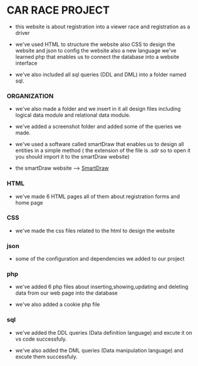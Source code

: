 # CAR RACE PROJECT

- this website is about registration into a viewer race and registration as a driver

- we've used HTML to structure the website also CSS to design the website and json to config the website
also a new language we've learned php that enables us to connect the database into a website interface

- we've also included all sql queries (DDL and DML) into a folder named sql.

### ORGANIZATION

- we've also made a folder and we insert in it all design files including logical data module and relational data module.

- we've added a screenshot folder and added some of the queries we made.

- we've used a software called smartDraw that enables us to design all entities in a simple method ( the extension of the file is .sdr so to open it you should import it to the smartDraw website)

- the smartDraw website --> [SmartDraw](https://cloud.smartdraw.com/)

### HTML

- we've made 6 HTML pages all of them about registration forms and home page

### CSS

- we've made the css files related to the html to design the website

### json

- some of the configuration and dependencies we added to our project

### php

- we've added 6 php files about inserting,showing,updating and deleting data from our web page into the database

- we've also added a cookie php file

### sql

- we've added the DDL queries (Data definition language) and excute it on vs code successfuly.

- we've also added the DML queries (Data manipulation language) and excute them successfuly.





